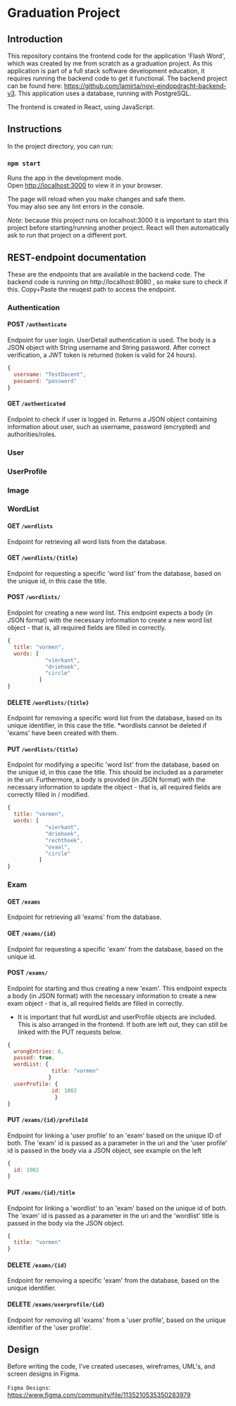 # Graduation Project

## Introduction
This repository contains the frontend code for the application 'Flash Word', which was created by me from scratch as a graduation project. As this application is part of a full stack software development education, it requires running the backend code to get it functional. The backend project can be found here: https://github.com/lamirta/novi-eindopdracht-backend-v3. This application uses a database, running with PostgreSQL. 

The frontend is created in React, using JavaScript. 

## Instructions
In the project directory, you can run:

### `npm start`

Runs the app in the development mode.\
Open [http://localhost:3000](http://localhost:3000) to view it in your browser.

The page will reload when you make changes and safe them.\
You may also see any lint errors in the console.

_Note_: because this project runs on localhost:3000 it is important to start this project before starting/running another project. React will then automatically ask to run that project on a different port.

## REST-endpoint documentation
These are the endpoints that are available in the backend code. The backend code is running on http://localhost:8080 , so make sure to check if this. Copy+Paste the reuqest path to access the endpoint. 

### Authentication
#### POST `/authenticate`
Endpoint for user login. UserDetail authentication is used. The body is a JSON object with String username and String password. After correct verification, a JWT token is returned (token is valid for 24 hours).

```javascript
{
  username: "TestDocent",
  password: "password"
}
```

#### GET `/authenticated`
Endpoint to check if user is logged in. Returns a JSON object containing information about user, such as username, password (encrypted) and authorities/roles.

### User

### UserProfile

### Image

### WordList
#### GET `/wordlists`
Endpoint for retrieving all word lists from the database.

#### GET `/wordlists/{title}`
Endpoint for requesting a specific 'word list' from the database, based on the unique id, in this case the title.

#### POST `/wordlists/`
Endpoint for creating a new word list. This endpoint expects a body (in JSON format) with the necessary information to create a new word list object - that is, all required fields are filled in correctly.

```javascript
{
  title: "vormen",
  words: [
            "vierkant",
            "driehoek",
            "circle"
          ]
}
```

#### DELETE `/wordlists/{title}`
Endpoint for removing a specific word list from the database, based on its unique identifier, in this case the title.
*wordlists cannot be deleted if 'exams' have been created with them.

#### PUT `/wordlists/{title}`
Endpoint for modifying a specific 'word list' from the database, based on the unique id, in this case the title. This should be included as a parameter in the uri. Furthermore, a body is provided (in JSON format) with the necessary information to update the object - that is, all required fields are correctly filled in / modified.

```javascript
{
  title: "vormen",
  words: [
            "vierkant",
            "driehoek",
            "rechthoek", 
            "ovaal",
            "circle"
          ]
}
```

### Exam
#### GET `/exams`
Endpoint for retrieving all 'exams' from the database.

#### GET `/exams/{id}`
Endpoint for requesting a specific 'exam' from the database, based on the unique id.

#### POST `/exams/`
Endpoint for starting and thus creating a new 'exam'. This endpoint expects a body (in JSON format) with the necessary information to create a new exam object - that is, all required fields are filled in correctly.
* It is important that full wordList and userProfile objects are included. This is also arranged in the frontend. If both are left out, they can still be linked with the PUT requests below.

```javascript
{
  wrongEntries: 6,
  passed: true,
  wordList: {
              title: "vormen"
             }
  userProfile: {
              id: 1002
               }             
}
```

#### PUT `/exams/{id}/profileId`
Endpoint for linking a 'user profile' to an 'exam' based on the unique ID of both. The 'exam' id is passed as a parameter in the uri and the 'user profile' id is passed in the body via a JSON object, see example on the left

```javascript
{
  id: 1002  
}
```

#### PUT `/exams/{id}/title`
Endpoint for linking a 'wordlist' to an 'exam' based on the unique id of both. The 'exam' id is passed as a parameter in the uri and the 'wordlist' title is passed in the body via the JSON object.

```javascript
{
  title: "vormen"  
}
```

#### DELETE `/exams/{id}`
Endpoint for removing a specific 'exam' from the database, based on the unique identifier.

#### DELETE `/exams/userprofile/{id}`
Endpoint for removing all 'exams' from a 'user profile', based on the unique identifier of the 'user profile'.



## Design
Before writing the code, I've created usecases, wireframes, UML's, and screen designs in Figma. 

`Figma Designs`: https://www.figma.com/community/file/1135210535350283979



